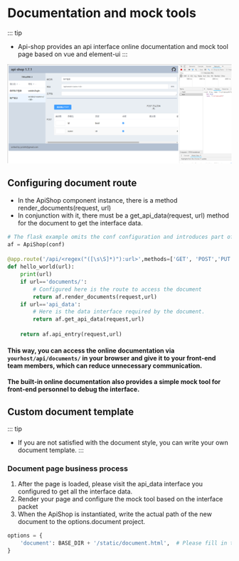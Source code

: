 # Documentation and mock tools

::: tip 
- Api-shop provides an api interface online documentation and mock tool page based on vue and element-ui
:::

![An image](../../static/demo.png)

## Configuring document route
- In the ApiShop component instance, there is a method render_documents(request, url)
- In conjunction with it, there must be a get_api_data(request, url) method for the document to get the interface data.

``` python
# The flask example omits the conf configuration and introduces part of the code.
af = ApiShop(conf)

@app.route('/api/<regex("([\s\S]*)"):url>',methods=['GET', 'POST','PUT','DELETE','PATCH'])
def hello_world(url):
    print(url)
    if url=='documents/':
        # Configured here is the route to access the document
        return af.render_documents(request,url)
    if url=='api_data':
        # Here is the data interface required by the document.
        return af.get_api_data(request,url)
    
    return af.api_entry(request,url)
```

#### This way, you can access the online documentation via `yourhost/api/documents/` in your browser and give it to your front-end team members, which can reduce unnecessary communication.
#### The built-in online documentation also provides a simple mock tool for front-end personnel to debug the interface.


## Custom document template
::: tip
- If you are not satisfied with the document style, you can write your own document template.
:::

### Document page business process
1. After the page is loaded, please visit the api_data interface you configured to get all the interface data.
2. Render your page and configure the mock tool based on the interface packet
3. When the ApiShop is instantiated, write the actual path of the new document to the options.document project.
```python
options = {
    'document': BASE_DIR + '/static/document.html',  # Please fill in the absolute path
}
```